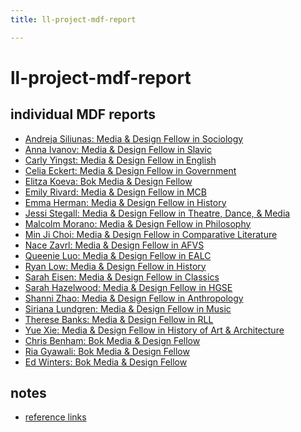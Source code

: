 ```yaml
---
title: ll-project-mdf-report

---
```


ll-project-mdf-report
===

individual MDF reports
---
- [Andreja Siliunas: Media & Design Fellow in Sociology](/KYLzyVugQle1FEY4zR3Hlg)
- [Anna Ivanov: Media & Design Fellow in Slavic](/IWEWXjFuTk6Mwzt0R0_bZw)
- [Carly Yingst: Media & Design Fellow in English](/QT1FUl1zRKCjdZOBefVX6w)
- [Celia Eckert: Media & Design Fellow in Government](/zGQcNdNRTBS7d6YEoCYIRQ)
- [Elitza Koeva: Bok Media & Design Fellow](/fgR5jHSjQNiQuTXSDzXzAQ)
- [Emily Rivard: Media & Design Fellow in MCB](/6qMXWbQDQWGrSTQGBlDWJQ)
- [Emma Herman: Media & Design Fellow in History](/qhPsbmQ7Q36NNsY6XMy06Q)
- [Jessi Stegall: Media & Design Fellow in Theatre, Dance, & Media](/vt3HkA8YTuqbYIkflvx1SQ)
- [Malcolm Morano: Media & Design Fellow in Philosophy](/hZEFfRmTS7WiaYwPK9N3mw)
- [Min Ji Choi: Media & Design Fellow in Comparative Literature](/pry71BLdQvyHVeWHRSPLzw)
- [Nace Zavrl: Media & Design Fellow in AFVS](/2yk4FAFCTqeIgYPsbNxmGg)
- [Queenie Luo: Media & Design Fellow in EALC](/oFvXug5aS_irYXO73hQgTw)
- [Ryan Low: Media & Design Fellow in History](/E-cVAaC8TBC3vzSS7McSwA)
- [Sarah Eisen: Media & Design Fellow in Classics](/W2SI1qJ8SiqzFVRWtlU8UQ)
- [Sarah Hazelwood: Media & Design Fellow in HGSE](/MD_yH2c_T9eecTXslXso4w)
- [Shanni Zhao: Media & Design Fellow in Anthropology](/z15XsU2KRVSNTJQ2lTuKDg)
- [Siriana Lundgren: Media & Design Fellow in Music](/xacBJbBkQSyy1IaM1ju7RQ)
- [Therese Banks: Media & Design Fellow in RLL](/MHvbUrDlQgWoM7dziBIkGw)
- [Yue Xie: Media & Design Fellow in History of Art & Architecture](/XLKvOWF5R3q9luieLdT8Sg)
- [Chris Benham: Bok Media & Design Fellow](/dMU6UX98St6SgWdbya6i-g)
- [Ria Gyawali: Bok Media & Design Fellow](/l_5ecYypTaiB-PjWY4jNGw)
- [Ed Winters: Bok Media & Design Fellow](/KbOcLdB6QU2UIQGJ7TSxZg)

notes
---
- [reference links](/S1EiW91HQyWEpkAV5nymPw)








